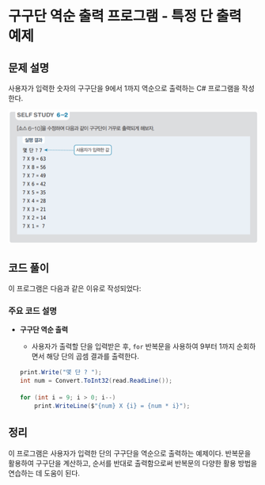 # 구구단 역순 출력 프로그램 - 특정 단 출력 예제

## 문제 설명

사용자가 입력한 숫자의 구구단을 9에서 1까지 역순으로 출력하는 C# 프로그램을 작성한다.

![alt text](image-1.png)

## 코드 풀이

이 프로그램은 다음과 같은 이유로 작성되었다:

### 주요 코드 설명

- **구구단 역순 출력**
  - 사용자가 출력할 단을 입력받은 후, `for` 반복문을 사용하여 9부터 1까지 순회하면서 해당 단의 곱셈 결과를 출력한다.

  ```csharp
  print.Write("몇 단 ? ");
  int num = Convert.ToInt32(read.ReadLine());

  for (int i = 9; i > 0; i--)
      print.WriteLine($"{num} X {i} = {num * i}");
  ```

## 정리

이 프로그램은 사용자가 입력한 단의 구구단을 역순으로 출력하는 예제이다. 반복문을 활용하여 구구단을 계산하고, 순서를 반대로 출력함으로써 반복문의 다양한 활용 방법을 연습하는 데 도움이 된다.
